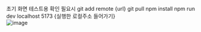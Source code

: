 초기 화면 테스트용 확인 필요시
git add remote {url}
git pull
npm install
npm run dev
localhost 5173 {실행한 로컬주소 들어가기}
<br />
![image](https://github.com/user-attachments/assets/14a478ef-c960-4a71-b6d5-e80dc8f1c061)

